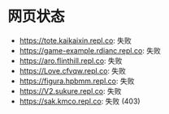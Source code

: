 # 网页状态
- https://tote.kaikaixin.repl.co: 失败
- https://game-example.rdianc.repl.co: 失败
- https://aro.flinthill.repl.co: 失败
- https://Love.cfvqw.repl.co: 失败
- https://figura.hpbmm.repl.co: 失败
- https://V2.sukure.repl.co: 失败
- https://sak.kmco.repl.co: 失败 (403)
